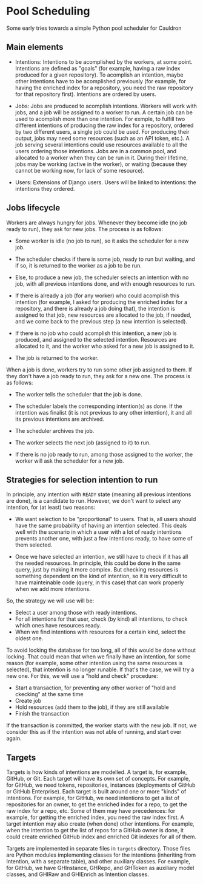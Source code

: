 # Pool Scheduling

Some early tries towards a simple Python pool scheduler for Cauldron 

## Main elements

* Intentions: Intentions to be acomplished by the workers, at some point.
Intentions are defined as "goals" (for example, having a raw index produced
for a given repository). To acomplish an intention, maybe other intentions
have to be acomplished previously (for example, for having the enriched
index for a repository, you need the raw repository for that repository first).
Intentions are ordered by users.

* Jobs: Jobs are produced to acomplish intentions. Workers will work
with jobs, and a job will be assigned to a worker to run.
A certain job can be used to acomplish more than one intention.
For exmple, to fulfill two different intentions of producing the raw index
for a repository, ordered by two different users, a single job could be used.
For producing their output, jobs may need some resources
(such as an API token, etc.). A job serving several intentions
could use resources available to all the users ordering those intentions.
Jobs are in a common pool, and allocated to a worker when they can be run in it.
During their lifetime, jobs may be working (active in the worker),
or waiting (because they cannot be working now, for lack of some resource).

* Users: Extensions of Django users. Users will be linked to intentions:
the intentions they ordered.

## Jobs lifecycle

Workers are always hungry for jobs. Whenever they become idle
(no job ready to run), they ask for new jobs.
The process is as follows:

* Some worker is idle (no job to run), so it asks the scheduler
for a new job.

* The scheduler checks if there is some job,
ready to run but waiting, and if so, it is returned to the worker as
a job to be run.

* Else, to produce a new job, the scheduler selects an intention with no job,
with all previous intentions done, and with enough resources to run.

* If there is already a job (for any worker) who could acomplish this
intention (for example, I asked for producing the enriched index
for a repository, and there is already a job doing that), the
intention is assigned to that job, new resources are allocated to
the job, if needed, and we come back to the previous step (a new
intention is selected).

* If there is no job who could acomplish this intention,
a new job is produced, and assigned to the selected intention.
Resources are allocated to it, and the worker who asked for a new job
is assigned to it.

* The job is returned to the worker.

When a job is done, workers try to run some other job assigned to them.
If they don't have a job ready to run, they ask for a new one.
The process is as follows:

* The worker tells the scheduler that the job is done.

* The scheduler labels the corresponding intention(s) as done.
If the intention was finalist (it is not previous to any other
intention), it and all its previous intentions are archived.

* The scheduler archives the job.

* The worker selects the next job (assigned to it) to run.

* If there is no job ready to run, among those assigned to the worker,
the worker will ask the scheduler for a new job.

## Strategies for selection intention to run

In principle, any intention with `READY` state (meaning all previous
intentions are done), is a candidate to run. However, we don't want to
select any intention, for (at least) two reasons:

* We want selection to be "proportional" to users. That is, all users should
have the same probability of having an intention selected. This deals well with
the scenario in which a user with a lot of ready intentions prevents another one,
with just a few intentions ready, to have some of them selected.

* Once we have selected an intention, we still have to check if it has
all the needed resources. In principle, this could be done in the same query,
just by making it more complex. But checking resources is something dependent
on the kind of intention, so it is very difficult to have mainteinable code
(query, in this case) that can work properly when we add more intentions.

So, the strategy we will use will be:

* Select a user among those with ready intentions.
* For all intentions for that user, check (by kind) all intentions, to check
which ones have resources ready.
* When we find intentions with resources for a certain kind, select the oldest one.

To avoid locking the database for too long, all of this would be done without
locking. That could mean that when we finally have an intention, for some reason
(for example, some other intention using the same resources is selected),
that intention is no longer runable. If that's the case, we will try a new one.
For this, we will use a "hold and check" procedure:

* Start a transaction, for preventing any other worker of "hold and ckecking" at the same time
* Create job
* Hold resources (add them to the job), if they are still available
* Finish the transaction

If the transaction is committed, the worker starts with the new job.
If not, we consider this as if the intention was not able of running,
and start over again.

## Targets

Targets is how kinds of intentions are modelled. A target is, for example,
GitHub, or Git. Each target will have its own set of concepts. For example,
for GitHub, we need tokens, repositories, instances (deployments of
GitHub or GitHub Enterprise). Each target is built around one or more
"kinds" of intentions. For example, for GitHub, we need intentions to
get a list of repositories for an owner, to get the enriched index for
a repo, to get the raw index for a repo, etc. Some of them may have
precedences: for example, for getting the enriched index, you need the
raw index first. A target intention may also create (when done) other
intentions. For example, when the intention to get the list of repos
for a GitHub owner is done, it could create enriched GitHub index and
enriched Git indexes for all of them.

Targets are implemented in separate files in `targets` directory.
Those files are Python modules implementing classes for the intentions
(inheriting from Intention, with a separate table), and other auxiliary
classes. For example, for GitHub, we have GHInstance, GHRepo, and GHToken as
auxiliary model classes, and GHIRaw and GHIEnrich as Intention classes.